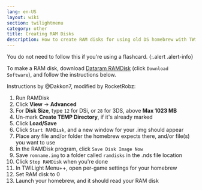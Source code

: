 ```yaml
---
lang: en-US
layout: wiki
section: twilightmenu
category: other
title: Creating RAM Disks
description: How to create RAM disks for using old DS homebrew with TWiLight Menu++
---
```


You do not need to follow this if you're using a flashcard.
{:.alert .alert-info}

To make a RAM disk, download [Dataram RAMDisk](http://memory.dataram.com/products-and-services/software/ramdisk#freeware) (click `Download Software`), and follow the instructions below.

Instructions by @Dakkon7, modified by RocketRobz:

1. Run RAMDisk
1. Click **View** -> **Advanced**
1. For **Disk Size**, type `12` for DSi, or `28` for 3DS, above **Max 1023 MB**
1. Un-mark **Create TEMP Directory**, if it's already marked
1. Click **Load/Save**
1. Click `Start RAMDisk`, and a new window for your .img should appear
1. Place any file and/or folder the homebrew expects there, and/or file(s) you want to use
1. In the RAMDisk program, click `Save Disk Image Now`
1. Save `romname.img` to a folder called `ramdisks` in the .nds file location
1. Click `Stop RAMDisk` when you're done
1. In TWiLight Menu++, open per-game settings for your homebrew
1. Set RAM disk to 0
1. Launch your homebrew, and it should read your RAM disk
